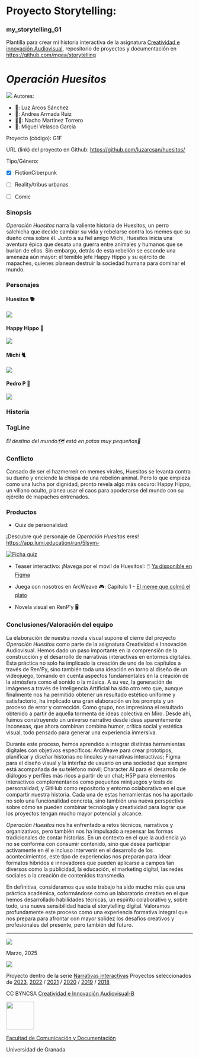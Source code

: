 
# Proyecto Storytelling: 
### my_storytelling_G1
Plantilla para crear mi historia interactiva de la asignatura [Creatividad e innovación Audiovisual](https://www.ugr.es/estudiantes/grados/grado-comunicacion-audiovisual/creacion-difusion-nuevos-contenidos-audiovis), repositorio de proyectos y documentación en https://github.com/mgea/storytelling

# *Operación Huesitos*
![](PortadaOperacionHuesitos.jpg)
Autores:  
<!---
Incluir lista de personas del grupo 
Se puede añadir enlace a página personal de github o lo que se quiera...(optativo)
-->

- 👩: Luz Arcos Sánchez
- 🦋: Andrea Armada Ruiz
- 🙇‍♂️: Nacho Martínez Torrero
- 👨: Miguel Velasco García 


Proyecto (código): G1F

URL (link) del proyecto en Github: https://github.com/luzarcsan/huesitos/


Tipo/Género:  
- [x] FictionCiberpunk  
- [ ] Reality/tribus urbanas  
- [ ] Comic



### Sinopsis
*Operación Huesitos* narra la valiente historia de Huesitos, un perro salchicha que decide cambiar su vida y rebelarse contra los memes que su dueño crea sobre él. Junto a su fiel amigo Michi, Huesitos inicia una aventura épica que desata una guerra entre animales y humanos que se burlan de ellos. Sin embargo, detrás de esta rebelión se esconde una amenaza aún mayor: el temible jefe Happy Hippo y su ejército de mapaches, quienes planean destruir la sociedad humana para dominar el mundo.

### Personajes

#### Huesitos 🐕
![](HuesitosFichaRedimensionada.png)
#### Happy Hippo 🦛
![](HappyHippoFicha.png)
#### Michi 🐈
![](MichiFicha.png)
#### Pedro P 🦝
![](PedroPFicha.png)

### Historia


### TagLine
*El destino del mundo🗺️ está en patas muy pequeñas🌭*

### Conflicto 
Cansado de ser el hazmerreír en memes virales, Huesitos se levanta contra su dueño y enciende la chispa de una rebelión animal. Pero lo que empieza como una lucha por dignidad, pronto revela algo más oscuro: Happy Hippo, un villano oculto, planea usar el caos para apoderarse del mundo con su ejército de mapaches entrenados.

### Productos

- Quiz de personalidad: 

¡Descubre qué personaje de *Operación Huesitos* eres! https://app.lumi.education/run/5Isym-

[![Ficha quiz](fichajuego.png)](https://app.lumi.education/run/5Isym-)


- Teaser interactivo:
¡Navega por el móvil de Huesitos!:
🖱️ [Ya disponible en Figma](https://www.figma.com/proto/dXbGgSGtlxjZm1pu5S7b7i/IGNACIO-MARTINEZ-TORRERO-s-team-library?node-id=3314-3239&p=f&t=wNQEOfQyfM9oL4AC-1&scaling=scale-down&content-scaling=fixed&page-id=0%3A1&starting-point-node-id=3314%3A3239&show-proto-sidebar=1)

- Juega con nosotros en ArcWeave :video_game::
Capítulo 1 - [El meme que colmó el plato](https://arcweave.com/app/project/gk6QqR46dK)

- Novela visual en RenP'y 🖥️
  
### Conclusiones/Valoración del equipo
La elaboración de nuestra novela visual supone el cierre del proyecto *Operación Huesitos* como parte de la asignatura Creatividad e Innovación Audiovisual. Hemos dado un paso importante en la comprensión de la construcción y el desarrollo de narrativas interactivas en entornos digitales. Esta práctica no solo ha implicado la creación de uno de los capítulos a través de Ren'Py, sino también toda una ideación en torno al diseño de un videojuego, tomando en cuenta aspectos fundamentales en la creación de la atmósfera como el sonido o la música. A su vez, la generación de imágenes a través de Inteligencia Artificial ha sido otro reto que, aunque finalmente nos ha permitido obtener un resultado estético uniforme y satisfactorio, ha implicado una gran elaboración en los prompts y un proceso de error y corrección. Como grupo, nos impresiona el resultado obtenido a partir de aquella tormenta de ideas colectiva en Miro. Desde ahí, fuimos construyendo un universo narrativo desde ideas aparentemente inconexas, que ahora combinan combina humor, crítica social y estética visual, todo pensado para generar una experiencia inmersiva.

Durante este proceso, hemos aprendido a integrar distintas herramientas digitales con objetivos específicos: ArcWeave para crear prototipos, planificar y diseñar historias no lineales y narrativas interactivas; Figma para el diseño visual y la interfaz de usuario en una sociedad que siempre está acompañada de su teléfono móvil; Character AI para el desarrollo de diálogos y perfiles más ricos a partir de un chat; H5P para elementos interactivos complementarios como pequeños minijuegos y tests de personalidad; y GitHub como repositorio y entorno colaborativo en el que compartir nuestra historia. Cada una de estas herramientas nos ha aportado no solo una funcionalidad concreta, sino también una nueva perspectiva sobre cómo se pueden combinar tecnología y creatividad para lograr que los proyectos tengan mucho mayor potencial y alcance.

*Operación Huesitos* nos ha enfrentado a retos técnicos, narrativos y organizativos, pero también nos ha impulsado a repensar las formas tradicionales de contar historias. En un contexto en el que la audiencia ya no se conforma con consumir contenido, sino que desea participar activamente en él e incluso intervenir en el desarrollo de los acontecimientos, este tipo de experiencias nos preparan para idear formatos híbridos e innovadores que pueden aplicarse a campos tan diversos como la publicidad, la educación, el marketing digital, las redes sociales o la creación de contenidos transmedia.

En definitiva, consideramos que este trabajo ha sido mucho más que una práctica académica, coformándose como un laboratorio creativo en el que hemos desarrollado habilidades técnicas, un espíritu colaborativo y, sobre todo, una nueva sensibilidad hacia el storytelling digital. Valoramos profundamente este proceso como una experiencia formativa integral que nos prepara para afrontar con mayor solidez los desafíos creativos y profesionales del presente, pero también del futuro.

------
![](https://upload.wikimedia.org/wikipedia/commons/thumb/6/62/CC-BY-SA-Andere_Wikis_%28v%29.svg/200px-CC-BY-SA-Andere_Wikis_%28v%29.svg.png)

<!---
Lista completa de emojis de markDown - https://gist.github.com/rxaviers/7360908) 
-->

Marzo, 2025

![](https://github.com/mgea/CRIAv/blob/main/logo_criav75.png)

Proyecto dentro de la serie [Narrativas interactivas](https://github.com/mgea/storytelling/blob/master/What_is_a_digital_storytelling.md) 
Proyectos seleccionados de [2023](https://github.com/mgea/storytelling/tree/master/2023), [2022](https://github.com/mgea/storytelling/blob/master/2022/readme.md) / [2021](https://github.com/mgea/storytelling/blob/master/2021/readme.md) / [2020](https://github.com/mgea/storytelling/blob/master/2020/readme.md)  / 
[2019](https://github.com/mgea/storytelling/blob/master/2019/readme.md) / [2018](https://github.com/mgea/storytelling/blob/master/2018/readme.md) 

CC BYNCSA [Creatividad e Innovación Audiovisual-B](https://github.com/mgea/criav/)

<img src="https://mirrors.creativecommons.org/presskit/buttons/88x31/png/by-nc-sa.png"  width="75" > 

[Facultad de Comunicación y Documentación](http://fcd.ugr.es)

Universidad de Granada
